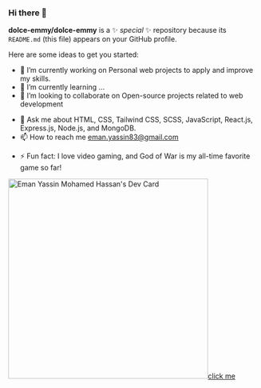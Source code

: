 ### Hi there 👋


**dolce-emmy/dolce-emmy** is a ✨ _special_ ✨ repository because its `README.md` (this file) appears on your GitHub profile.

Here are some ideas to get you started:

- 🔭 I’m currently working on Personal web projects to apply and improve my skills.
- 🌱 I’m currently learning ...
- 👯 I’m looking to collaborate on Open-source projects related to web development
<!-- - 🤔 I’m looking for help with ... -->
- 💬 Ask me about HTML, CSS, Tailwind CSS, SCSS, JavaScript, React.js, Express.js, Node.js, and MongoDB.
- 📫 How to reach me eman.yassin83@gmail.com
<!-- - 😄 Pronouns: ... -->
- ⚡ Fun fact: I love video gaming, and God of War is my all-time favorite game so far!


<a href="https://app.daily.dev/dolce-emmy"><img src="https://api.daily.dev/devcards/7214629a125642478ad7b31f45f47a20.png?r=gq4" width="400" alt="Eman Yassin Mohamed Hassan's Dev Card"/>click me</a>
